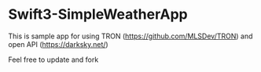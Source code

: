 # Swift3-SimpleWeatherApp
This is sample app for using TRON (https://github.com/MLSDev/TRON) and open API (https://darksky.net/)

Feel free to update and fork

